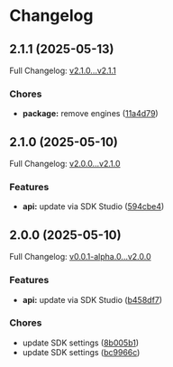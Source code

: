 # Changelog

## 2.1.1 (2025-05-13)

Full Changelog: [v2.1.0...v2.1.1](https://github.com/vern-so/sdk-typescript/compare/v2.1.0...v2.1.1)

### Chores

* **package:** remove engines ([11a4d79](https://github.com/vern-so/sdk-typescript/commit/11a4d79fd277460b802833936613d35fc1caeb64))

## 2.1.0 (2025-05-10)

Full Changelog: [v2.0.0...v2.1.0](https://github.com/vern-so/sdk-typescript/compare/v2.0.0...v2.1.0)

### Features

* **api:** update via SDK Studio ([594cbe4](https://github.com/vern-so/sdk-typescript/commit/594cbe46ec4a4c490c76dfc11324da3b41a42501))

## 2.0.0 (2025-05-10)

Full Changelog: [v0.0.1-alpha.0...v2.0.0](https://github.com/vern-so/sdk-typescript/compare/v0.0.1-alpha.0...v2.0.0)

### Features

* **api:** update via SDK Studio ([b458df7](https://github.com/vern-so/sdk-typescript/commit/b458df75d6dae493ac532557d034d110bbd2e763))


### Chores

* update SDK settings ([8b005b1](https://github.com/vern-so/sdk-typescript/commit/8b005b15f7b5c988cbc9e8e6b17ecc16fef36eec))
* update SDK settings ([bc9966c](https://github.com/vern-so/sdk-typescript/commit/bc9966c7e308cdf1e3970fb932ba549220720e6a))
